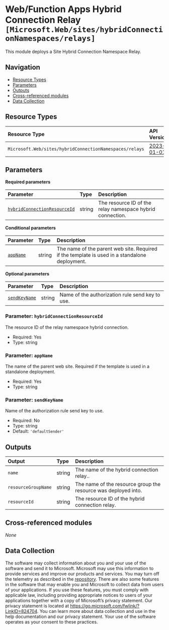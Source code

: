 # Web/Function Apps Hybrid Connection Relay `[Microsoft.Web/sites/hybridConnectionNamespaces/relays]`

This module deploys a Site Hybrid Connection Namespace Relay.

## Navigation

- [Resource Types](#Resource-Types)
- [Parameters](#Parameters)
- [Outputs](#Outputs)
- [Cross-referenced modules](#Cross-referenced-modules)
- [Data Collection](#Data-Collection)

## Resource Types

| Resource Type | API Version |
| :-- | :-- |
| `Microsoft.Web/sites/hybridConnectionNamespaces/relays` | [2023-01-01](https://learn.microsoft.com/en-us/azure/templates/Microsoft.Web/sites/hybridConnectionNamespaces/relays) |

## Parameters

**Required parameters**

| Parameter | Type | Description |
| :-- | :-- | :-- |
| [`hybridConnectionResourceId`](#parameter-hybridconnectionresourceid) | string | The resource ID of the relay namespace hybrid connection. |

**Conditional parameters**

| Parameter | Type | Description |
| :-- | :-- | :-- |
| [`appName`](#parameter-appname) | string | The name of the parent web site. Required if the template is used in a standalone deployment. |

**Optional parameters**

| Parameter | Type | Description |
| :-- | :-- | :-- |
| [`sendKeyName`](#parameter-sendkeyname) | string | Name of the authorization rule send key to use. |

### Parameter: `hybridConnectionResourceId`

The resource ID of the relay namespace hybrid connection.

- Required: Yes
- Type: string

### Parameter: `appName`

The name of the parent web site. Required if the template is used in a standalone deployment.

- Required: Yes
- Type: string

### Parameter: `sendKeyName`

Name of the authorization rule send key to use.

- Required: No
- Type: string
- Default: `'defaultSender'`


## Outputs

| Output | Type | Description |
| :-- | :-- | :-- |
| `name` | string | The name of the hybrid connection relay.. |
| `resourceGroupName` | string | The name of the resource group the resource was deployed into. |
| `resourceId` | string | The resource ID of the hybrid connection relay. |

## Cross-referenced modules

_None_

## Data Collection

The software may collect information about you and your use of the software and send it to Microsoft. Microsoft may use this information to provide services and improve our products and services. You may turn off the telemetry as described in the [repository](https://aka.ms/avm/telemetry). There are also some features in the software that may enable you and Microsoft to collect data from users of your applications. If you use these features, you must comply with applicable law, including providing appropriate notices to users of your applications together with a copy of Microsoft’s privacy statement. Our privacy statement is located at <https://go.microsoft.com/fwlink/?LinkID=824704>. You can learn more about data collection and use in the help documentation and our privacy statement. Your use of the software operates as your consent to these practices.

